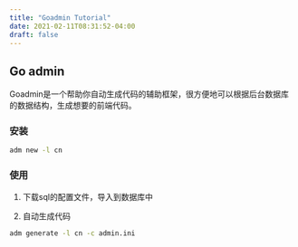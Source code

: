 ```yaml
---
title: "Goadmin Tutorial"
date: 2021-02-11T08:31:52-04:00
draft: false
---
```


## Go admin 

Goadmin是一个帮助你自动生成代码的辅助框架，很方便地可以根据后台数据库的数据结构，生成想要的前端代码。

### 安装

```bash
adm new -l cn 
```

### 使用

1. 下载sql的配置文件，导入到数据库中

2. 自动生成代码

```bash
adm generate -l cn -c admin.ini
```

